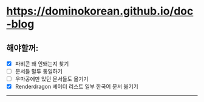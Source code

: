 # https://dominokorean.github.io/doc-blog

## 해야할꺼:
- [X] 파비콘 왜 안돼는지 찾기
- [ ] 문서들 말투 통일하기
- [ ] 우마공에만 있던 문서들도 옮기기
- [X] Renderdragon 셰이더 리스트 일부 한국어 문서 옮기기

---
